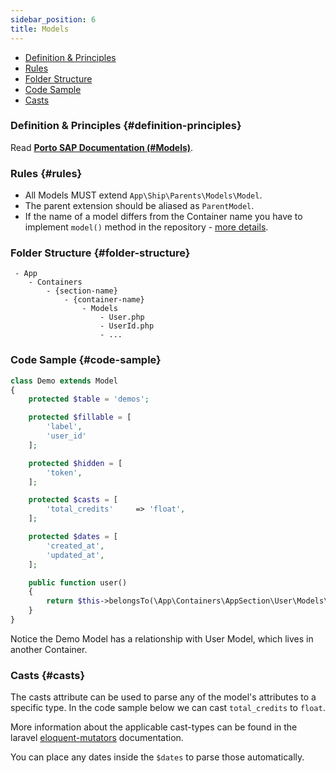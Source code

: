 ```yaml
---
sidebar_position: 6
title: Models
---
```


- [Definition & Principles](#definition-principles)
- [Rules](#rules)
- [Folder Structure](#folder-structure)
- [Code Sample](#code-sample)
- [Casts](#casts)

### Definition & Principles {#definition-principles}

Read [**Porto SAP Documentation (#Models)**](https://github.com/Mahmoudz/Porto#definitions--principles).

### Rules {#rules}

- All Models MUST extend `App\Ship\Parents\Models\Model`.
- The parent extension should be aliased as `ParentModel`.
- If the name of a model differs from the Container name you have to implement `model()` method in the repository - [more details](../optional-components/repositories#model-method-example).

### Folder Structure {#folder-structure}

```
 - App
    - Containers
        - {section-name}
            - {container-name}
                - Models
                    - User.php
                    - UserId.php
                    - ...
```

### Code Sample {#code-sample}

```php
class Demo extends Model
{
    protected $table = 'demos';

    protected $fillable = [
        'label',
        'user_id'
    ];

    protected $hidden = [
        'token',
    ];

    protected $casts = [
        'total_credits'     => 'float',
    ];

    protected $dates = [
        'created_at',
        'updated_at',
    ];

    public function user()
    {
        return $this->belongsTo(\App\Containers\AppSection\User\Models\User::class);
    }
}
```

Notice the Demo Model has a relationship with User Model, which lives in another Container.

### Casts {#casts}

The casts attribute can be used to parse any of the model's attributes to a specific type. In the code sample below we can cast `total_credits` to `float`.

More information about the applicable cast-types can be found in the laravel [eloquent-mutators](https://laravel.com/docs/eloquent-mutators) documentation.

You can place any dates inside the `$dates` to parse those automatically.
